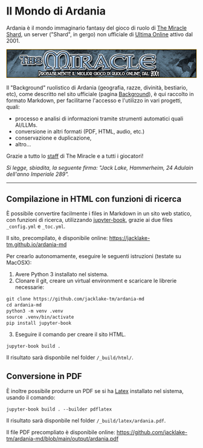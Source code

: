 # Il Mondo di Ardania

Ardania è il mondo immaginario fantasy del gioco di ruolo di [The Miracle Shard](https://themiraclegdr.com/), un server ("Shard", in gergo) non ufficiale di [Ultima Online](https://en.wikipedia.org/wiki/Ultima_Online) attivo dal 2001.

![The Miracle Shard](banner.jpg)

Il "Background" ruolistico di Ardania (geografia, razze, divinità, bestiario, etc), come descritto nel sito ufficiale (pagina [Background](https://themiraclegdr.com/background/)), è qui raccolto in formato Markdown, per facilitarne l'accesso e l'utilizzo in vari progetti, quali:

- processo e analisi di informazioni tramite strumenti automatici quali AI/LLMs.
- conversione in altri formati (PDF, HTML, audio, etc.)
- conservazione e duplicazione,
- altro...

Grazie a tutto lo [staff](https://themiraclegdr.com/staff/) di The Miracle e a tutti i giocatori!

*Si legge, sbiadita, la seguente firma: "Jack Lake, Hammerheim, 24 Adulain dell'anno Imperiale 289".*

---

## Compilazione in HTML con funzioni di ricerca
È possibile convertire facilmente i files in Markdown in un sito web statico, con funzioni di ricerca, 
utilizzando [jupyter-book](https://jupyterbook.org/en/stable/intro.html), grazie ai due files `_config.yml` e `_toc.yml`.

Il sito, precompilato, è disponibile online: https://jacklake-tm.github.io/ardania-md 

Per crearlo autonomamente, eseguire le seguenti istruzioni (testate su MacOSX):
1. Avere Python 3 installato nel sistema.
2. Clonare il git, creare un virtual environment e scaricare le librerie necessarie:
```
git clone https://github.com/jacklake-tm/ardania-md
cd ardania-md
python3 -m venv .venv
source .venv/bin/activate
pip install jupyter-book
```
3. Eseguire il comando per creare il sito HTML.
```
jupyter-book build .
```
Il risultato sarà disponbile nel folder `/_build/html/`.

## Conversione in PDF

È inoltre possibile produrre un PDF se si ha [Latex](https://en.wikipedia.org/wiki/LaTeX) installato nel sistema, usando il comando:
```
jupyter-book build . --builder pdflatex
```
Il risultato sarà disponbile nel folder `/_build/latex/ardania.pdf`.

Il file PDF precompliato è disponibile online: https://github.com/jacklake-tm/ardania-md/blob/main/output/ardania.pdf